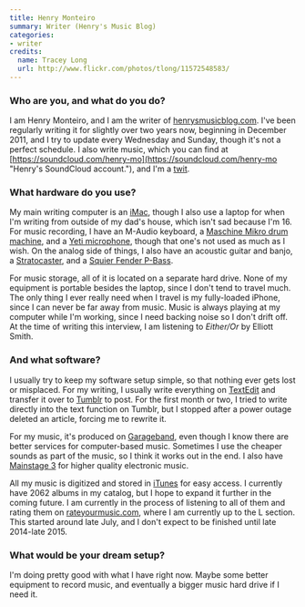 ```yaml
---
title: Henry Monteiro
summary: Writer (Henry's Music Blog)
categories:
- writer
credits:
  name: Tracey Long
  url: http://www.flickr.com/photos/tlong/11572548583/
---
```


### Who are you, and what do you do?

I am Henry Monteiro, and I am the writer of [henrysmusicblog.com](http://henrysmusicblog.com/ "Henry's weblog."). I've been regularly writing it for slightly over two years now, beginning in December 2011, and I try to update every Wednesday and Sunday, though it's not a perfect schedule. I also write music, which you can find at [https://soundcloud.com/henry-mo](https://soundcloud.com/henry-mo "Henry's SoundCloud account."), and I'm a [twit](https://twitter.com/henrysaurus "Henry's Twitter account.").

### What hardware do you use?

My main writing computer is an [iMac][], though I also use a laptop for when I'm writing from outside of my dad's house, which isn't sad because I'm 16. For music recording, I have an M-Audio keyboard, a [Maschine Mikro drum machine][maschine], and a [Yeti microphone][yeti], though that one's not used as much as I wish. On the analog side of things, I also have an acoustic guitar and banjo, a [Stratocaster][], and a [Squier Fender P-Bass][squier].

For music storage, all of it is located on a separate hard drive. None of my equipment is portable besides the laptop, since I don't tend to travel much. The only thing I ever really need when I travel is my fully-loaded iPhone, since I can never be far away from music. Music is always playing at my computer while I'm working, since I need backing noise so I don't drift off. At the time of writing this interview, I am listening to *Either/Or* by Elliott Smith.

### And what software?

I usually try to keep my software setup simple, so that nothing ever gets lost or misplaced. For my writing, I usually write everything on [TextEdit][] and transfer it over to [Tumblr][] to post. For the first month or two, I tried to write directly into the text function on Tumblr, but I stopped after a power outage deleted an article, forcing me to rewrite it.

For my music, it's produced on [Garageband][], even though I know there are better services for computer-based music. Sometimes I use the cheaper sounds as part of the music, so I think it works out in the end. I also have [Mainstage 3][mainstage] for higher quality electronic music.

All my music is digitized and stored in [iTunes][] for easy access. I currently have 2062 albums in my catalog, but I hope to expand it further in the coming future. I am currently in the process of listening to all of them and rating them on [rateyourmusic.com][], where I am currently up to the L section. This started around late July, and I don't expect to be finished until late 2014-late 2015.

### What would be your dream setup?

I'm doing pretty good with what I have right now. Maybe some better equipment to record music, and eventually a bigger music hard drive if I need it.

[imac]: https://www.apple.com/imac/ "An all-in-one computer."
[maschine]: https://www.native-instruments.com/en/products/maschine/production-systems/maschine/ "A tactile sequencer and sampler."
[squier]: https://www.fender.com/squier/ "An electric guitar."
[stratocaster]: https://en.wikipedia.org/wiki/Fender_Stratocaster "An electric guitar."
[yeti]: http://bluemic.com/yeti/ "A USB microphone."
[garageband]: https://www.apple.com/mac/garageband/ "An audio recording and editing tool for the Mac."
[itunes]: https://www.apple.com/itunes/ "A jukebox application and online store."
[mainstage]: https://www.apple.com/mainstage/ "Mac software for live music playing."
[rateyourmusic.com]: https://rateyourmusic.com/ "A service for rating your music."
[textedit]: https://support.apple.com/en-us/HT2523 "A text editor included with Mac OS X."
[tumblr]: https://www.tumblr.com/ "An online personal publishing platform."
